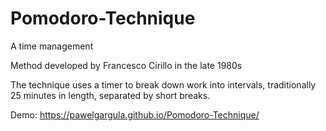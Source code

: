 # Pomodoro-Technique

A time management

Method developed by Francesco Cirillo in the late 1980s

The technique uses a timer to break down work into intervals, traditionally 25 minutes in length, separated by short breaks. 

Demo: https://pawelgargula.github.io/Pomodoro-Technique/